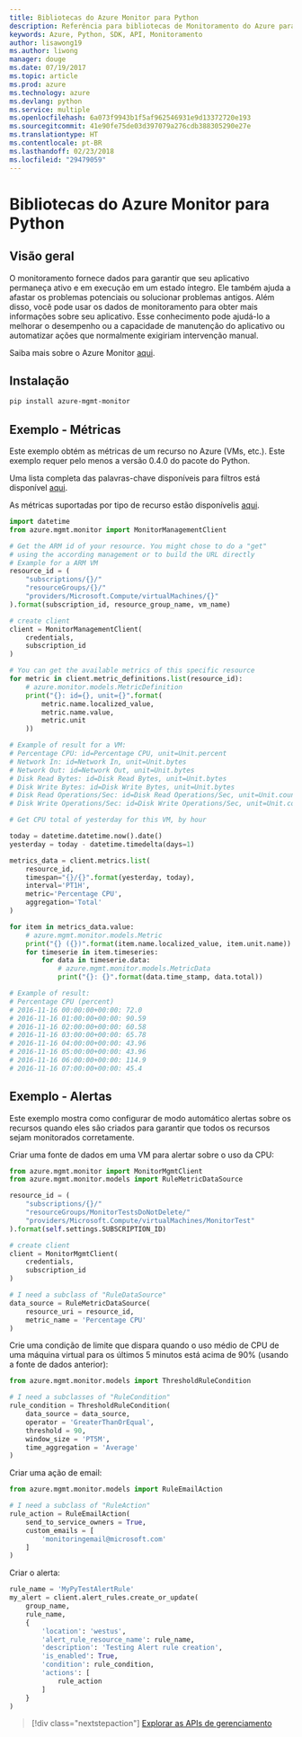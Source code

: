 ```yaml
---
title: Bibliotecas do Azure Monitor para Python
description: Referência para bibliotecas de Monitoramento do Azure para Python
keywords: Azure, Python, SDK, API, Monitoramento
author: lisawong19
ms.author: liwong
manager: douge
ms.date: 07/19/2017
ms.topic: article
ms.prod: azure
ms.technology: azure
ms.devlang: python
ms.service: multiple
ms.openlocfilehash: 6a073f9943b1f5af962546931e9d13372720e193
ms.sourcegitcommit: 41e90fe75de03d397079a276cdb388305290e27e
ms.translationtype: HT
ms.contentlocale: pt-BR
ms.lasthandoff: 02/23/2018
ms.locfileid: "29479059"
---
```

# <a name="azure-monitoring-libraries-for-python"></a>Bibliotecas do Azure Monitor para Python

## <a name="overview"></a>Visão geral 
O monitoramento fornece dados para garantir que seu aplicativo permaneça ativo e em execução em um estado íntegro. Ele também ajuda a afastar os problemas potenciais ou solucionar problemas antigos. Além disso, você pode usar os dados de monitoramento para obter mais informações sobre seu aplicativo. Esse conhecimento pode ajudá-lo a melhorar o desempenho ou a capacidade de manutenção do aplicativo ou automatizar ações que normalmente exigiriam intervenção manual.

Saiba mais sobre o Azure Monitor [aqui](https://docs.microsoft.com/azure/monitoring-and-diagnostics/monitoring-overview-azure-monitor). 

## <a name="installation"></a>Instalação
```bash
pip install azure-mgmt-monitor
```

## <a name="example---metrics"></a>Exemplo - Métricas
Este exemplo obtém as métricas de um recurso no Azure (VMs, etc.). Este exemplo requer pelo menos a versão 0.4.0 do pacote do Python.

Uma lista completa das palavras-chave disponíveis para filtros está disponível [aqui](https://msdn.microsoft.com/library/azure/mt743622.aspx).

As métricas suportadas por tipo de recurso estão disponívelis [aqui](https://docs.microsoft.com/azure/monitoring-and-diagnostics/monitoring-supported-metrics).

```python
import datetime
from azure.mgmt.monitor import MonitorManagementClient

# Get the ARM id of your resource. You might chose to do a "get"
# using the according management or to build the URL directly
# Example for a ARM VM
resource_id = (
    "subscriptions/{}/"
    "resourceGroups/{}/"
    "providers/Microsoft.Compute/virtualMachines/{}"
).format(subscription_id, resource_group_name, vm_name)

# create client
client = MonitorManagementClient(
    credentials,
    subscription_id
)

# You can get the available metrics of this specific resource
for metric in client.metric_definitions.list(resource_id):
    # azure.monitor.models.MetricDefinition
    print("{}: id={}, unit={}".format(
        metric.name.localized_value,
        metric.name.value,
        metric.unit
    ))

# Example of result for a VM:
# Percentage CPU: id=Percentage CPU, unit=Unit.percent
# Network In: id=Network In, unit=Unit.bytes
# Network Out: id=Network Out, unit=Unit.bytes
# Disk Read Bytes: id=Disk Read Bytes, unit=Unit.bytes
# Disk Write Bytes: id=Disk Write Bytes, unit=Unit.bytes
# Disk Read Operations/Sec: id=Disk Read Operations/Sec, unit=Unit.count_per_second
# Disk Write Operations/Sec: id=Disk Write Operations/Sec, unit=Unit.count_per_second

# Get CPU total of yesterday for this VM, by hour

today = datetime.datetime.now().date()
yesterday = today - datetime.timedelta(days=1)

metrics_data = client.metrics.list(
    resource_id,
    timespan="{}/{}".format(yesterday, today),
    interval='PT1H',
    metric='Percentage CPU',
    aggregation='Total'
)

for item in metrics_data.value:
    # azure.mgmt.monitor.models.Metric
    print("{} ({})".format(item.name.localized_value, item.unit.name))
    for timeserie in item.timeseries:
        for data in timeserie.data:
            # azure.mgmt.monitor.models.MetricData
            print("{}: {}".format(data.time_stamp, data.total))

# Example of result:
# Percentage CPU (percent)
# 2016-11-16 00:00:00+00:00: 72.0
# 2016-11-16 01:00:00+00:00: 90.59
# 2016-11-16 02:00:00+00:00: 60.58
# 2016-11-16 03:00:00+00:00: 65.78
# 2016-11-16 04:00:00+00:00: 43.96
# 2016-11-16 05:00:00+00:00: 43.96
# 2016-11-16 06:00:00+00:00: 114.9
# 2016-11-16 07:00:00+00:00: 45.4
```

## <a name="example---alerts"></a>Exemplo - Alertas
Este exemplo mostra como configurar de modo automático alertas sobre os recursos quando eles são criados para garantir que todos os recursos sejam monitorados corretamente.

Criar uma fonte de dados em uma VM para alertar sobre o uso da CPU:
```python
from azure.mgmt.monitor import MonitorMgmtClient
from azure.mgmt.monitor.models import RuleMetricDataSource

resource_id = (
    "subscriptions/{}/"
    "resourceGroups/MonitorTestsDoNotDelete/"
    "providers/Microsoft.Compute/virtualMachines/MonitorTest"
).format(self.settings.SUBSCRIPTION_ID)

# create client
client = MonitorMgmtClient(
    credentials,
    subscription_id
)

# I need a subclass of "RuleDataSource"
data_source = RuleMetricDataSource(
    resource_uri = resource_id,
    metric_name = 'Percentage CPU'
)
```
Crie uma condição de limite que dispara quando o uso médio de CPU de uma máquina virtual para os últimos 5 minutos está acima de 90% (usando a fonte de dados anterior):
```python
from azure.mgmt.monitor.models import ThresholdRuleCondition

# I need a subclasses of "RuleCondition"
rule_condition = ThresholdRuleCondition(
    data_source = data_source,
    operator = 'GreaterThanOrEqual',
    threshold = 90,
    window_size = 'PT5M',
    time_aggregation = 'Average'
)
```

Criar uma ação de email:
```python
from azure.mgmt.monitor.models import RuleEmailAction

# I need a subclass of "RuleAction"
rule_action = RuleEmailAction(
    send_to_service_owners = True,
    custom_emails = [
        'monitoringemail@microsoft.com'
    ]
)
```

Criar o alerta:
```python
rule_name = 'MyPyTestAlertRule'
my_alert = client.alert_rules.create_or_update(
    group_name,
    rule_name,
    {
        'location': 'westus',
        'alert_rule_resource_name': rule_name,
        'description': 'Testing Alert rule creation',
        'is_enabled': True,
        'condition': rule_condition,
        'actions': [
            rule_action
        ]
    }
)
```
> [!div class="nextstepaction"]
> [Explorar as APIs de gerenciamento](/python/api/overview/azure/monitoring/management)
